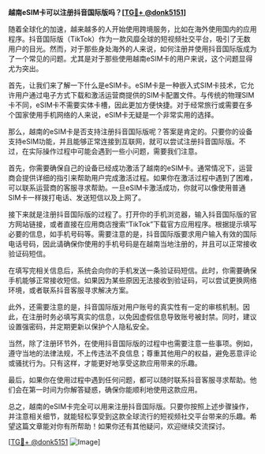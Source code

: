 **越南eSIM卡可以注册抖音国际版吗？[[TG💪+ @donk5151](https://t.me/s/donk5151)]**

随着全球化的加速，越来越多的人开始使用跨境服务，比如在海外使用国内的应用程序。抖音国际版（TikTok）作为一款风靡全球的短视频社交平台，吸引了无数用户的目光。然而，对于那些身处海外的人来说，如何注册并使用抖音国际版成为了一个常见的问题。尤其是对于那些使用越南eSIM卡的用户来说，这个问题显得尤为突出。

首先，让我们来了解一下什么是eSIM卡。eSIM卡是一种嵌入式SIM卡技术，它允许用户通过电子方式下载和激活运营商提供的SIM卡配置文件。与传统的物理SIM卡不同，eSIM卡不需要实体卡槽，因此更加方便快捷。对于经常旅行或需要在多个国家使用手机网络的人来说，eSIM卡无疑是一个非常实用的选择。

那么，越南的eSIM卡是否支持注册抖音国际版呢？答案是肯定的。只要你的设备支持eSIM功能，并且能够正常连接到互联网，就可以尝试注册抖音国际版。不过，在实际操作过程中可能会遇到一些小问题，需要我们注意。

首先，你需要确保自己的设备已经成功激活了越南的eSIM卡。通常情况下，运营商会提供详细的指引来帮助用户完成激活过程。如果你在激活过程中遇到了困难，可以联系运营商的客服寻求帮助。一旦eSIM卡激活成功，你就可以像使用普通SIM卡一样拨打电话、发送短信以及上网了。

接下来就是注册抖音国际版的过程了。打开你的手机浏览器，输入抖音国际版的官方网站链接，或者直接在应用商店搜索“TikTok”下载官方应用程序。根据提示填写必要的信息，如手机号码等。需要注意的是，抖音国际版要求用户输入有效的国际电话号码，因此请确保你使用的手机号码是在越南当地注册的，并且可以正常接收验证码短信。

在填写完相关信息后，系统会向你的手机发送一条验证码短信。此时，你需要确保手机能够正常接收短信。如果因为某些原因无法接收到验证码，可以尝试更换网络环境，或者联系抖音客服寻求解决方案。

此外，还需要注意的是，抖音国际版对用户账号的真实性有一定的审核机制。因此，在注册时务必填写真实的信息，以免因虚假信息导致账号被封禁。同时，建议设置强密码，并定期更新以保护个人隐私安全。

当然，除了注册环节外，在使用抖音国际版的过程中也需要注意一些事项。例如，遵守当地的法律法规，不上传违法不良信息；尊重其他用户的权益，避免恶意评论或骚扰行为。只有这样，才能更好地享受这款应用带来的乐趣。

最后，如果你在使用过程中遇到任何问题，都可以随时联系抖音客服寻求帮助。他们会在第一时间为你解答疑惑，确保你能顺利地使用这款应用。

总之，越南的eSIM卡完全可以用来注册抖音国际版。只要你按照上述步骤操作，并注意相关细节，就能轻松享受到这款全球流行的短视频社交平台带来的乐趣。希望这篇文章能对你有所帮助！如果你还有其他疑问，欢迎继续交流探讨。

[[TG💪+ @donk5151](https://t.me/s/donk5151) ![Image](https://i.postimg.cc/rwNCRYN7/Snipaste-2025-04-30-17-27-05.png)]